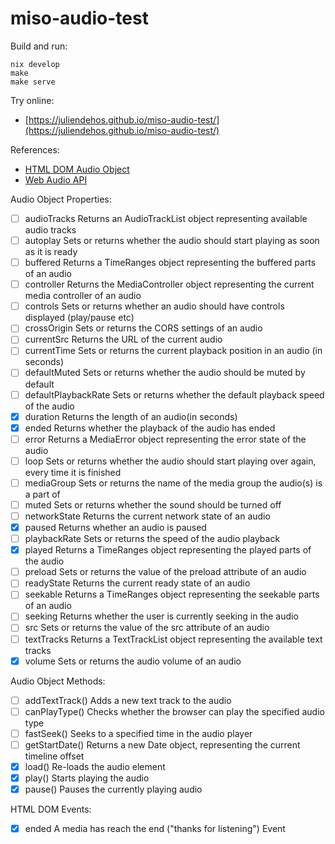 # miso-audio-test

Build and run:

```
nix develop
make
make serve
```

Try online:

- [https://juliendehos.github.io/miso-audio-test/](https://juliendehos.github.io/miso-audio-test/)

References:

- [HTML DOM Audio Object](https://www.w3schools.com/jsref/dom_obj_audio.asp)
- [Web Audio API](https://developer.mozilla.org/en-US/docs/Web/API/Web_Audio_API)

Audio Object Properties:

- [ ] audioTracks 	        Returns an AudioTrackList object representing available audio tracks
- [ ] autoplay 	            Sets or returns whether the audio should start playing as soon as it is ready
- [ ] buffered 	            Returns a TimeRanges object representing the buffered parts of an audio
- [ ] controller 	        Returns the MediaController object representing the current media controller of an audio
- [ ] controls 	            Sets or returns whether an audio should have controls displayed (play/pause etc)
- [ ] crossOrigin 	        Sets or returns the CORS settings of an audio
- [ ] currentSrc 	        Returns the URL of the current audio
- [ ] currentTime 	        Sets or returns the current playback position in an audio (in seconds)
- [ ] defaultMuted 	        Sets or returns whether the audio should be muted by default
- [ ] defaultPlaybackRate 	Sets or returns whether the default playback speed of the audio
- [x] duration 	            Returns the length of an audio(in seconds)
- [x] ended 	            Returns whether the playback of the audio has ended
- [ ] error 	            Returns a MediaError object representing the error state of the audio
- [ ] loop 	                Sets or returns whether the audio should start playing over again, every time it is finished
- [ ] mediaGroup 	        Sets or returns the name of the media group the audio(s) is a part of
- [ ] muted 	            Sets or returns whether the sound should be turned off
- [ ] networkState 	        Returns the current network state of an audio
- [x] paused 	            Returns whether an audio is paused
- [ ] playbackRate 	        Sets or returns the speed of the audio playback
- [x] played 	            Returns a TimeRanges object representing the played parts of the audio
- [ ] preload 	            Sets or returns the value of the preload attribute of an audio
- [ ] readyState 	        Returns the current ready state of an audio
- [ ] seekable 	            Returns a TimeRanges object representing the seekable parts of an audio
- [ ] seeking 	            Returns whether the user is currently seeking in the audio
- [ ] src 	                Sets or returns the value of the src attribute of an audio
- [ ] textTracks 	        Returns a TextTrackList object representing the available text tracks
- [x] volume 	            Sets or returns the audio volume of an audio

Audio Object Methods:

- [ ] addTextTrack() 	Adds a new text track to the audio
- [ ] canPlayType() 	Checks whether the browser can play the specified audio type
- [ ] fastSeek() 	    Seeks to a specified time in the audio player
- [ ] getStartDate() 	Returns a new Date object, representing the current timeline offset
- [x] load() 	        Re-loads the audio element
- [x] play() 	        Starts playing the audio
- [x] pause() 	        Pauses the currently playing audio

HTML DOM Events:

- [x] ended 	A media has reach the end ("thanks for listening") 	Event

